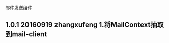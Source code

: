 邮件发送组件

1.0.1 20160919 zhangxufeng
1.将MailContext抽取到mail-client
-----------------------------------------
